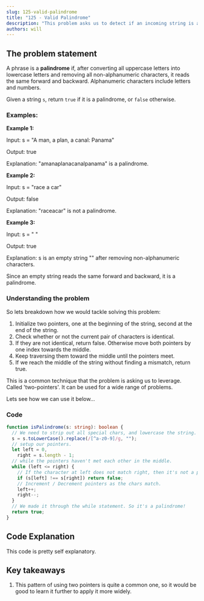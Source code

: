 ```yaml
---
slug: 125-valid-palindrome
title: "125 - Valid Palindrome"
description: "This problem asks us to detect if an incoming string is a valid palindrome."
authors: will
---
```


## The problem statement

A phrase is a **palindrome** if, after converting all uppercase letters into lowercase letters and removing all non-alphanumeric characters, it reads the same forward and backward. Alphanumeric characters include letters and numbers.

Given a string `s`, return `true` if it is a palindrome, or `false` otherwise.

### Examples:

**Example 1:**

Input: s = "A man, a plan, a canal: Panama"

Output: true

Explanation: "amanaplanacanalpanama" is a palindrome.

**Example 2:**

Input: s = "race a car"

Output: false

Explanation: "raceacar" is not a palindrome.

**Example 3:**

Input: s = " "

Output: true

Explanation: s is an empty string "" after removing non-alphanumeric characters.

Since an empty string reads the same forward and backward, it is a palindrome.

### Understanding the problem

So lets breakdown how we would tackle solving this problem:

1. Initialize two pointers, one at the beginning of the string, second at the end of the string.
2. Check whether or not the current pair of characters is identical.
3. If they are not identical, return false. Otherwise move both pointers by one index towards the middle.
4. Keep traversing them toward the middle until the pointers meet.
5. If we reach the middle of the string without finding a mismatch, return true.

This is a common technique that the problem is asking us to leverage. Called 'two-pointers'. It can be used for a wide range of problems.

Lets see how we can use it below...

### Code

```ts
function isPalindrome(s: string): boolean {
  // We need to strip out all special chars, and lowercase the string.
  s = s.toLowerCase().replace(/[^a-z0-9]/g, "");
  // setup our pointers.
  let left = 0,
    right = s.length - 1;
  // while the pointers haven't met each other in the middle.
  while (left <= right) {
    // If the character at left does not match right, then it's not a palindrome.
    if (s[left] !== s[right]) return false;
    // Increment / Decrement pointers as the chars match.
    left++;
    right--;
  }
  // We made it through the while statement. So it's a palindrome!
  return true;
}
```

## Code Explanation

This code is pretty self explanatory.

## Key takeaways

1. This pattern of using two pointers is quite a common one, so it would be good to learn it further to apply it more widely.
